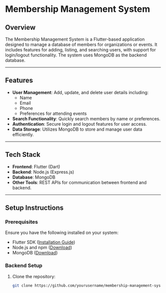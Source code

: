 # Membership Management System

## Overview
The Membership Management System is a Flutter-based application designed to manage a database of members for organizations or events. It includes features for adding, listing, and searching users, with support for login/logout functionality. The system uses MongoDB as the backend database.

---

## Features
- **User Management**: Add, update, and delete user details including:
  - Name
  - Email
  - Phone
  - Preferences for attending events
- **Search Functionality**: Quickly search members by name or preferences.
- **Authentication**: Secure login and logout features for user access.
- **Data Storage**: Utilizes MongoDB to store and manage user data efficiently.

---

## Tech Stack
- **Frontend**: Flutter (Dart)
- **Backend**: Node.js (Express.js)
- **Database**: MongoDB
- **Other Tools**: REST APIs for communication between frontend and backend.

---

## Setup Instructions

### Prerequisites
Ensure you have the following installed on your system:
- Flutter SDK ([Installation Guide](https://docs.flutter.dev/get-started/install))
- Node.js and npm ([Download](https://nodejs.org/))
- MongoDB ([Download](https://www.mongodb.com/try/download/community))

### Backend Setup
1. Clone the repository:
   ```bash
   git clone https://github.com/yourusername/membership-management-system.git

